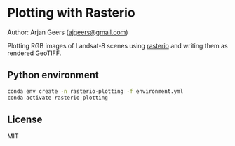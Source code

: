 # Plotting with Rasterio

Author: Arjan Geers (ajgeers@gmail.com)

Plotting RGB images of Landsat-8 scenes using [rasterio](https://rasterio.readthedocs.io/en/latest/topics/plotting.html) and writing them as rendered GeoTIFF.


## Python environment

```sh
conda env create -n rasterio-plotting -f environment.yml
conda activate rasterio-plotting
```


## License

MIT
